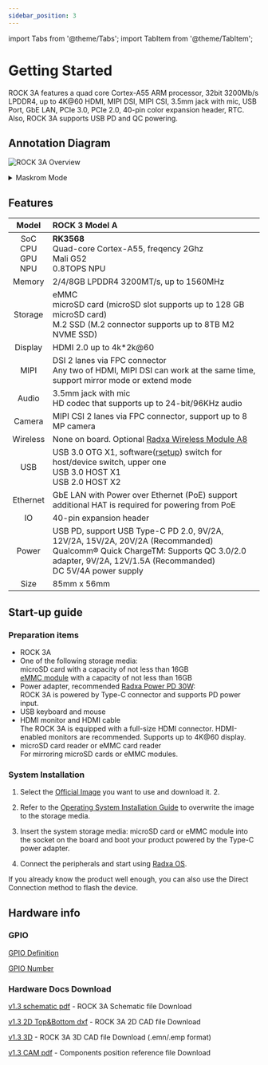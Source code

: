 ```yaml
---
sidebar_position: 3
---
```


import Tabs from '@theme/Tabs';
import TabItem from '@theme/TabItem';

# Getting Started

ROCK 3A features a quad core Cortex-A55 ARM processor, 32bit 3200Mb/s LPDDR4,
up to 4K@60 HDMI, MIPI DSI, MIPI CSI, 3.5mm jack with mic, USB Port, GbE LAN,
PCIe 3.0, PCIe 2.0, 40-pin color expansion header, RTC. Also, ROCK 3A supports USB PD and QC powering.

## Annotation Diagram

![ROCK 3A Overview](/img/rock3/rock3a-interfaces.webp)

<details>

<summary>Maskrom Mode</summary>

The OTG interface of ROCK 3A is located on the upper USB 3.0 port, and can be used to communicate with the host computer and the board in Maskrom via the USB-A to USB-A cable.
In Maskrom mode, you can use [Rockchip Development Kit](/general-tutorial/rksdk) to operate your product.

The following are the steps for the ROCK 3A to enter Maskrom mode:

1. Shutdown and disconnect the power supply.
2. Connect the Maskrom pin, which is located next to the 40 pin GPIO connector.
3. Plug in the power cable and power up, if the power green light is always on, then the ROCK 3A has successfully entered the Maskrom mode.
4. Connect the OTG port of the board to the USB port of the host PC via the USB-A to USB-A cable to achieve communication.

</details>

## Features

|            Model            | ROCK 3 Model A                                                                                                                                                                                     |
| :-------------------------: | :------------------------------------------------------------------------------------------------------------------------------------------------------------------------------------------------- |
| SoC<br/>CPU<br/>GPU<br/>NPU | **RK3568**<br/>Quad-core Cortex-A55, freqency 2Ghz<br/>Mali G52<br/>0.8TOPS NPU                                                                                                                    |
|           Memory            | 2/4/8GB LPDDR4 3200MT/s, up to 1560MHz                                                                                                                                                             |
|           Storage           | eMMC<br/>microSD card (microSD slot supports up to 128 GB microSD card)<br/>M.2 SSD (M.2 connector supports up to 8TB M2 NVME SSD)                                                                 |
|           Display           | HDMI 2.0 up to 4k\*2k@60                                                                                                                                                                           |
|            MIPI             | DSI 2 lanes via FPC connector<br/>Any two of HDMI, MIPI DSI can work at the same time, support mirror mode or extend mode                                                                          |
|            Audio            | 3.5mm jack with mic<br/>HD codec that supports up to 24-bit/96KHz audio                                                                                                                            |
|           Camera            | MIPI CSI 2 lanes via FPC connector, support up to 8 MP camera                                                                                                                                      |
|          Wireless           | None on board. Optional [Radxa Wireless Module A8](/accessories/wireless-a8)                                                                                                                       |
|             USB             | USB 3.0 OTG X1, software([rsetup](/radxa-os/rsetup)) switch for host/device switch, upper one<br/>USB 3.0 HOST X1<br/>USB 2.0 HOST X2                                                              |
|          Ethernet           | GbE LAN with Power over Ethernet (PoE) support<br/>additional HAT is required for powering from PoE                                                                                                |
|             IO              | 40-pin expansion header                                                                                                                                                                            |
|            Power            | USB PD, support USB Type-C PD 2.0, 9V/2A, 12V/2A, 15V/2A, 20V/2A (Recommanded)<br/>Qualcomm® Quick ChargeTM: Supports QC 3.0/2.0 adapter, 9V/2A, 12V/1.5A (Recommanded)<br/>DC 5V/4A power supply |
|            Size             | 85mm x 56mm                                                                                                                                                                                        |

## Start-up guide

### Preparation items

- ROCK 3A
- One of the following storage media:  
   microSD card with a capacity of not less than 16GB  
   [eMMC module](/accessories/emmc_module) with a capacity of not less than 16GB
- Power adapter, recommended [Radxa Power PD 30W](/accessories/pd_30w):  
   ROCK 3A is powered by Type-C connector and supports PD power input.
- USB keyboard and mouse
- HDMI monitor and HDMI cable  
   The ROCK 3A is equipped with a full-size HDMI connector. HDMI-enabled monitors are recommended. Supports up to 4K@60 display.
- microSD card reader or eMMC card reader  
   For mirroring microSD cards or eMMC modules.

### System Installation

1. Select the [Official Image](/rock3/images) you want to use and download it. 2.

2. Refer to the [Operating System Installation Guide](/general-tutorial/os-installation) to overwrite the image to the storage media.

3. Insert the system storage media: microSD card or eMMC module into the socket on the board and boot your product powered by the Type-C power adapter.

4. Connect the peripherals and start using [Radxa OS](/radxa-os).

If you already know the product well enough, you can also use the Direct Connection method to flash the device.

## Hardware info

### GPIO

[GPIO Definition](/rock3/rock3a/hardware/rock3a-gpio)

[GPIO Number](/radxa-os/development/gpio-num.md)

### Hardware Docs Download

[v1.3 schematic pdf](https://dl.radxa.com/rock3/docs/hw/3a/ROCK-3A-V1.3-SCH.pdf) - ROCK 3A Schematic file Download

[v1.3 2D Top&Bottom dxf](https://dl.radxa.com/rock3/docs/hw/3a/rock3a_v1.3_2d_dxf.zip) - ROCK 3A 2D CAD file Download

[v1.3 3D](https://dl.radxa.com/rock3/docs/hw/3a/rock3a_v1.3_3d_emn_emp.zip) - ROCK 3A 3D CAD file Download (.emn/.emp format)

[v1.3 CAM pdf](https://dl.radxa.com/rock3/docs/hw/3a/ROCK-3A-V1.3-SMD.pdf) - Components position reference file Download
